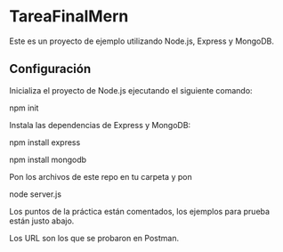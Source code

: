 # TareaFinalMern

Este es un proyecto de ejemplo utilizando Node.js, Express y MongoDB.

## Configuración

Inicializa el proyecto de Node.js ejecutando el siguiente comando:

npm init

Instala las dependencias de Express y MongoDB:

npm install express


npm install mongodb

Pon los archivos de este repo en tu carpeta y pon 


node server.js


Los puntos de la práctica están comentados, los ejemplos para prueba están justo abajo.

Los URL son los que se probaron en Postman. 

